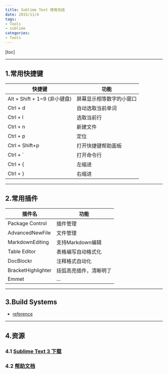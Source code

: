 ```yaml
---
title: Sublime Text 使用总结
date: 2015/11/4
tags:
- Tools
- sublime
categories:
- Tools
---
```


[toc]

---

## 1.常用快捷键

|快捷键|功能|
|-|-|
|Alt + Shift + 1~9 (非小键盘)|屏幕显示相等数字的小窗口|
|Ctrl + d|自动选取当前单词|
|Ctrl + l|选取当前行|
|Ctrl + n|新建文件|
|Ctrl + p|定位|
|Ctrl + Shift+p|打开快捷键帮助面板|
|Ctrl + `|打开命令行|
|Ctrl + {|左缩进|
|Ctrl + }|右缩进|


---

## 2.常用插件

|     插件名      |        功能        |
|-----------------|--------------------|
| Package Control | 插件管理           |
| AdvancedNewFile | 文件管理           |
| MarkdownEditing | 支持Markdown编辑   |
| Table Editor    | 表格编写自动格式化 |
| DocBlockr       | 注释格式自动化     |
|BracketHighlighter|括弧高亮插件，清晰明了|
|Emmet|...|

---

## 3.Build Systems
+ [reference](http://sublimetext.info/docs/en/reference/build_systems.html)

---

## 4.资源

### 4.1 [Sublime Text 3 下载](http://www.sublimetext.com/3)
### 4.2 [帮助文档](http://sublimetext.info/) 
